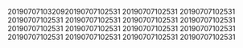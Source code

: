 2019070710320920190707102531
20190707102531
20190707102531
20190707102531
20190707102531
20190707102531
20190707102531
20190707102531
20190707102531
20190707102531
20190707102531
20190707102531
20190707102531
20190707102531
20190707102531
